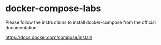 # docker-compose-labs

Please follow the instructions to install docker-compose from the official documentation:

https://docs.docker.com/compose/install/




